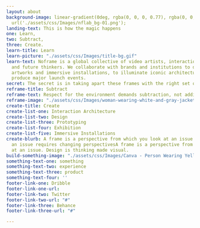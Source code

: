 ```yaml
---
layout: about
background-image: linear-gradient(0deg, rgba(0, 0, 0, 0.77), rgba(0, 0, 0, 0.77)),
  url('./assets/css/Images/nflab_bg-01.png');
landing-text: This is how the magic happens
one: Learn,
two: Subtract,
three: Create.
learn-title: Learn
learn-picture: "./assets/css/Images/title-bg.gif"
learn-text: Noframe is a global collective of video artists, interaction designers
  and future thinkers. We collaborate with brands and institutions to develop video
  artworks and immersive installations, to illuminate iconic architecture, and to
  produce major launch events.
secret: The secret is in taking apart these frames with the right set of tools.
reframe-title: Subtract
reframe-text: Respect for the environment demands subtraction, not addition.
reframe-image: "./assets/css/Images/woman-wearing-white-and-gray-jacket-1070029.jpg"
create-title: Create
create-list-one: Interaction Architecture
create-list-two: Design
create-list-three: Prototyping
create-list-four: Exhibition
create-list-five: Immersive Installations
create-blurb: A frame is a perspective from which you look at an issue. Reframing
  an issue requires changing perspectivesA frame is a perspective from which you look
  at an issue. Design is thinking made visual.
build-something-image: "./assets/css/Images/Canva - Person Wearing Yellow Shoes.jpg"
something-text-one: something
something-text-two: experience
something-text-three: product
something-text-four: ''
footer-link-one: Dribble
footer-link-one-url: 
footer-link-two: Twitter
footer-link-two-url: "#"
footer-link-three: Behance
footer-link-three-url: "#"

---
```

